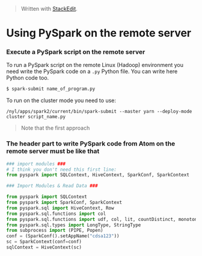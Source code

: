 


> Written with [StackEdit](https://stackedit.io/).

# Using PySpark on the remote server

### Execute a PySpark script on the remote server

To run a PySpark script on the remote Linux (Hadoop) environment you need write the PySpark code on a `.py` Python file. You can write here Python code too. 

 ```bash
 $ spark-submit name_of_program.py
 ```

To run on the cluster mode you need to use:

`/nyl/apps/spark2/current/bin/spark-submit --master yarn --deploy-mode cluster script_name.py`

> Note that the first approach 

### The header part to write PySpark code from Atom on the remote server must be like that

```python
### import modules ###
# I think you don't need this first line:
from pyspark import SQLContext, HiveContext, SparkConf, SparkContext

### Import Modules & Read Data ###

from pyspark import SQLContext
from pyspark import SparkConf, SparkContext
from pyspark.sql import HiveContext, Row
from pyspark.sql.functions import col
from pyspark.sql.functions import udf, col, lit, countDistinct, monotonically_increasing_id
from pyspark.sql.types import LongType, StringType
from subprocess import (PIPE, Popen)
conf = (SparkConf().setAppName("cdsa123"))
sc = SparkContext(conf=conf)
sqlContext = HiveContext(sc)
```
<!--stackedit_data:
eyJoaXN0b3J5IjpbMTA4NjUxNDI4OCwyMDA1MTAwMDc3LDUxNj
YzOTcxMV19
-->